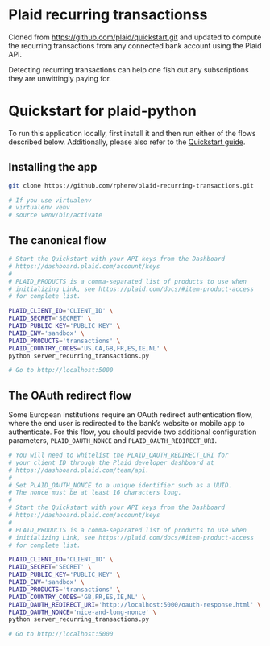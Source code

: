 # Plaid recurring transactionss
Cloned from https://github.com/plaid/quickstart.git and updated to compute the recurring transactions from any connected bank account using the Plaid API. 

Detecting recurring transactions can help one fish out any subscriptions they are unwittingly paying for. 


# Quickstart for plaid-python

To run this application locally, first install it and then run either of the flows described below. Additionally, please also refer to the [Quickstart guide](https://plaid.com/docs/quickstart).

## Installing the app
``` bash
git clone https://github.com/rphere/plaid-recurring-transactions.git

# If you use virtualenv
# virtualenv venv
# source venv/bin/activate

```

## The canonical flow
``` bash
# Start the Quickstart with your API keys from the Dashboard
# https://dashboard.plaid.com/account/keys
#
# PLAID_PRODUCTS is a comma-separated list of products to use when
# initializing Link, see https://plaid.com/docs/#item-product-access
# for complete list.

PLAID_CLIENT_ID='CLIENT_ID' \
PLAID_SECRET='SECRET' \
PLAID_PUBLIC_KEY='PUBLIC_KEY' \
PLAID_ENV='sandbox' \
PLAID_PRODUCTS='transactions' \
PLAID_COUNTRY_CODES='US,CA,GB,FR,ES,IE,NL' \
python server_recurring_transactions.py

# Go to http://localhost:5000
```

## The OAuth redirect flow
Some European institutions require an OAuth redirect authentication flow, where the end user is redirected to the bank’s website or mobile app to authenticate. For this flow, you should provide two additional configuration parameters, `PLAID_OAUTH_NONCE` and `PLAID_OAUTH_REDIRECT_URI`.

``` bash
# You will need to whitelist the PLAID_OAUTH_REDIRECT_URI for
# your client ID through the Plaid developer dashboard at
# https://dashboard.plaid.com/team/api.
#
# Set PLAID_OAUTH_NONCE to a unique identifier such as a UUID.
# The nonce must be at least 16 characters long.
#
# Start the Quickstart with your API keys from the Dashboard
# https://dashboard.plaid.com/account/keys
#
# PLAID_PRODUCTS is a comma-separated list of products to use when
# initializing Link, see https://plaid.com/docs/#item-product-access
# for complete list.

PLAID_CLIENT_ID='CLIENT_ID' \
PLAID_SECRET='SECRET' \
PLAID_PUBLIC_KEY='PUBLIC_KEY' \
PLAID_ENV='sandbox' \
PLAID_PRODUCTS='transactions' \
PLAID_COUNTRY_CODES='GB,FR,ES,IE,NL' \
PLAID_OAUTH_REDIRECT_URI='http://localhost:5000/oauth-response.html' \
PLAID_OAUTH_NONCE='nice-and-long-nonce' \
python server_recurring_transactions.py

# Go to http://localhost:5000
```
